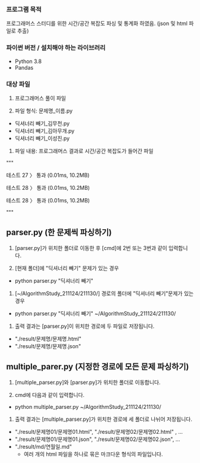 ### 프로그램 목적

프로그래머스 스터디를 위한 시간/공간 복잡도 파싱 및 통계화 하였음. (json 및 html 파일로 추출)

### 파이썬 버전 / 설치해야 하는 라이브러리

- Python 3.8
- Pandas

### 대상 파일

1. 프로그래머스 풀이 파일

1. 파일 형식: 문제명_이름.py 
- 딕셔너리 빼기_김무천.py
- 딕셔너리 빼기_김아무개.py
- 딕셔너리 빼기_이성진.py

1. 파일 내용: 프로그래머스 결과로 시간/공간 복잡도가 들어간 파일

"""

테스트 27 〉	통과 (0.01ms, 10.2MB)

테스트 28 〉	통과 (0.01ms, 10.2MB)

테스트 28 〉	통과 (0.01ms, 10.2MB)

"""

## parser.py (한 문제씩 파싱하기)

1. [parser.py]가 위치한 폴더로 이동한 후 [cmd]에 2번 또는 3번과 같이 입력합니다.

1. [현재 폴더]에 "딕셔너리 빼기" 문제가 있는 경우
- python parser.py "딕셔너리 빼기"

1. [~/AlgorithmStudy_211124/211130/] 경로의 폴더에 "딕셔너리 빼기"문제가 있는 경우
- python parser.py "딕셔너리 빼기" ~/AlgorithmStudy_211124/211130/

1. 출력 결과는 [parser.py]이 위치한 경로에 두 파일로 저장됩니다.
- "./result/문제명/문제명.html"
- "./result/문제명/문제명.json"

## multiple_parer.py (지정한 경로에 모든 문제 파싱하기)

1. [multiple_parser.py]와 [parser.py]가 위치한 폴더로 이동합니다.

1. cmd에 다음과 같이 입력합니다.
- python multiple_parser.py ~/AlgorithmStudy_211124/211130/

1. 출력 결과는 [multiple_parser.py]가 위치한 경로에 세 폴더로 나뉘어 저장됩니다.
- "./result/문제명01/문제명01.html", "./result/문제명02/문제명02.html" , ...
- "./result/문제명01/문제명01.json", "./result/문제명02/문제명02.json", ...
- "./result/md/연월일.md"
    - 여러 개의 html 파일을 하나로 묶은 마크다운 형식의 파일입니다.
